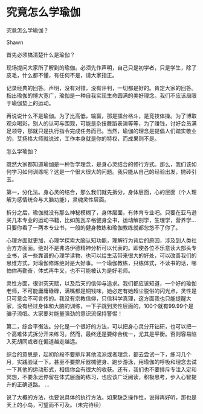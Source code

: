 # 究竟怎么学瑜伽


究竟怎么学瑜伽？

 Shawn 

首先必须搞清楚什么是瑜伽？

现场提问大家所了解到的瑜伽。必须先作声明，自己只是初学者，只是学生，除了皮毛，什么都不懂，有任何不是，请大家指正。

记录经典的回答。声明，没有对错，没有评判，一切都是好的。肯定大家的回答。指出瑜伽的博大宽广，瑜伽是一种自我实现生命圆满的美好理念。我们不应该局限于瑜伽垫上的运动。

再说说什么不是瑜伽。为了比高低，输赢，那是擂台格斗，是竞技体操。为了博取观众喝彩，别人的认可与围观，可能是杂技舞蹈表演等等，为了赚钱，讨好会员满足领导，那就只是执行指令完成任务而已。当然，瑜伽的理念是提倡人们踏实敬业的，艾扬格大师就说过，工作本身就是你的特权，而成果则不是。

怎么学瑜伽？

既然大家都知道瑜伽是一种哲学理念，是身心灵结合的修行方式。那么，我们该如何学习如何训练呢？这是一个很大很大的问题。我只能从自己的经验出发，抛砖引玉。

第一，分化法。身心灵的结合，那么我们就先拆分，身体层面，心的层面（个人理解为感情统合与大脑功能），灵魂灵性层面。

拆分之后，瑜伽就没有那么神秘模糊了，身体层面，有体育专业吧。只要在亚马逊买几本专业的运动书籍，比如施瓦辛格健身全书，运动解剖学，生理学，营养学…只要你看了一两本专业书，一般的健身教练和瑜伽教练就都忽悠不了你了。

心理方面就更加，心理学探索大脑认知功能，理解行为背后的原因，涉及到人类社会方方面面。绝对不是弗洛伊德精神分析可以代表的。即使各位不乐意读大部头专业书，读一些靠谱的心理学读物，也可以给生活带来很大的好处，可以改善我们的思维方式，对瑜伽修炼绝对是大好事。一个瑜伽教练，只练体式，不读书的话，哪怕你再勤奋，体式再牛叉，也不可能被认为是好老师。

灵性方面，很讲究天赋，以及后天的信仰与追求。我们都应该知道，一个好的瑜伽老师，不可能庸庸碌碌，满嘴都是铜钱味，她必定有她超尘脱俗的闪光点，灵性是只可意会不可言传的。我没有宗教信仰，只信科学真理，这方面我也只能提醒大家，没有经过身体和大脑的训练，一下子跳到灵性层面的，100个就有99.99个是骗子流氓。大家要对能量强劲的意识流保持警惕！

第二，综合平衡法。分化是一个很好的方法，可以把身心灵分开钻研，也可以把一个高难体式拆分开来练习。然而，最终还是要综合统一，尤其是平衡。否则容易陷入死胡同或者在偏道越走越远。

综合的意思是，起初阶段不要排斥其他流派或者理念，都去尝试一下，练习几个月，实践验证一下。甚至不要排斥器械健身、跑步游泳，用瑜伽的呼吸和理念去试一下其他的运动形式，相信你会有很大的收获。还有，我们也不要排斥专注入定和冥想，不要永远停留在体式层面的练习，也应该广泛阅读，积极思考，步入心智提升的正确道路。
...

说了大概的方法，也要说具体的执行方法。如果缺乏操作性，说得再好听，那也是天上的小鸟，可望而不可及。（未完待续）
